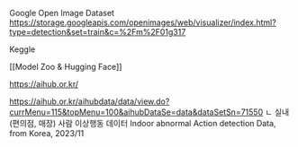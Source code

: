 
Google Open Image Dataset
https://storage.googleapis.com/openimages/web/visualizer/index.html?type=detection&set=train&c=%2Fm%2F01g317

Keggle

[[Model Zoo & Hugging Face]]

https://aihub.or.kr/


https://aihub.or.kr/aihubdata/data/view.do?currMenu=115&topMenu=100&aihubDataSe=data&dataSetSn=71550
ㄴ 실내(편의점, 매장) 사람 이상행동 데이터
Indoor abnormal Action detection Data, from Korea, 2023/11


